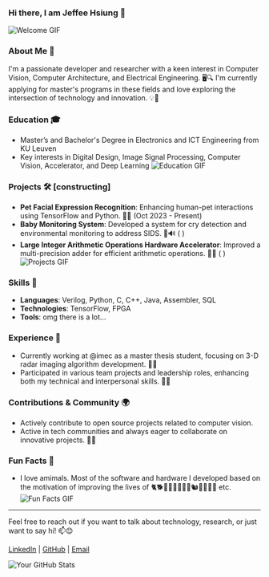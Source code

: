 ### Hi there, I am Jeffee Hsiung 👋
![Welcome GIF](https://media.giphy.com/media/hvRJCLFzcasrR4ia7z/giphy.gif)
<!--
**jeffeehsiung/jeffeehsiung** is a ✨ _special_ ✨ repository because its `README.md` (this file) appears on your GitHub profile.

Here are some ideas to get you started:

- 🔭 I’m currently working on ... 
- 🌱 I’m currently learning ...
- 👯 I’m looking to collaborate on ...
- 🤔 I’m looking for help with ...
- 💬 Ask me about ...
- 📫 How to reach me: ...
- 😄 Pronouns: ...
- ⚡ Fun fact: ...
-->

### About Me 📘
I'm a passionate developer and researcher with a keen interest in Computer Vision, Computer Architecture, and Electrical Engineering. 🖥️🔍 I'm currently applying for master's programs in these fields and love exploring the intersection of technology and innovation. 💡🚀

### Education 🎓
- Master’s and Bachelor's Degree in Electronics and ICT Engineering from KU Leuven
- Key interests in Digital Design, Image Signal Processing, Computer Vision, Accelerator, and Deep Learning
![Education GIF](https://media.giphy.com/media/daUOBsa1OztxC/giphy.gif)

### Projects 🛠️ [constructing]
- **Pet Facial Expression Recognition**: Enhancing human-pet interactions using TensorFlow and Python. 🐾🤖 (Oct 2023 - Present)
- **Baby Monitoring System**: Developed a system for cry detection and environmental monitoring to address SIDS. 👶🔊 ( )
- **Large Integer Arithmetic Operations Hardware Accelerator**: Improved a multi-precision adder for efficient arithmetic operations. 🧮🚀 ( )
![Projects GIF](https://media.giphy.com/media/RbDKaczqWovIugyJmW/giphy.gif)

### Skills 💼
- **Languages**: Verilog, Python, C, C++, Java, Assembler, SQL
- **Technologies**: TensorFlow, FPGA
- **Tools**: omg there is a lot...

### Experience 🌱
- Currently working at @imec as a master thesis student, focusing on 3-D radar imaging algorithm development. 🏢💼
- Participated in various team projects and leadership roles, enhancing both my technical and interpersonal skills. 👥✨

### Contributions & Community 🌍
- Actively contribute to open source projects related to computer vision.
- Active in tech communities and always eager to collaborate on innovative projects. 🤝💬

### Fun Facts 🎈
- I love amimals. Most of the software and hardware I developed based on the motivation of improving the lives of 🐈🐕🦭🦁🐅🐘🦝🐁🐿️🦊🐄🐎🦄 etc.
![Fun Facts GIF](https://media.giphy.com/media/ZVik7pBtu9dNS/giphy.gif)
---

Feel free to reach out if you want to talk about technology, research, or just want to say hi! 📫😊

[LinkedIn](https://www.linkedin.com/in/jeffee-hsiung/) | [GitHub](https://github.com/jeffeehsiung) | [Email](mailto:j22132235@icloud.com)

![Your GitHub Stats](https://github-readme-stats.vercel.app/api?username=jeffeehsiung&show_icons=true&theme=radical)


